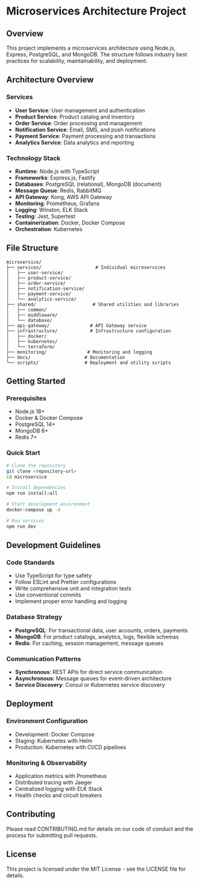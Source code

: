 # Microservices Architecture Project

## Overview

This project implements a microservices architecture using Node.js, Express, PostgreSQL, and MongoDB. The structure follows industry best practices for scalability, maintainability, and deployment.

## Architecture Overview

### Services

- **User Service**: User management and authentication
- **Product Service**: Product catalog and inventory
- **Order Service**: Order processing and management
- **Notification Service**: Email, SMS, and push notifications
- **Payment Service**: Payment processing and transactions
- **Analytics Service**: Data analytics and reporting

### Technology Stack

- **Runtime**: Node.js with TypeScript
- **Frameworks**: Express.js, Fastify
- **Databases**: PostgreSQL (relational), MongoDB (document)
- **Message Queue**: Redis, RabbitMQ
- **API Gateway**: Kong, AWS API Gateway
- **Monitoring**: Prometheus, Grafana
- **Logging**: Winston, ELK Stack
- **Testing**: Jest, Supertest
- **Containerization**: Docker, Docker Compose
- **Orchestration**: Kubernetes

## File Structure

```
microservice/
├── services/                    # Individual microservices
│   ├── user-service/
│   ├── product-service/
│   ├── order-service/
│   ├── notification-service/
│   ├── payment-service/
│   └── analytics-service/
├── shared/                     # Shared utilities and libraries
│   ├── common/
│   ├── middleware/
│   └── database/
├── api-gateway/               # API Gateway service
├── infrastructure/            # Infrastructure configuration
│   ├── docker/
│   ├── kubernetes/
│   └── terraform/
├── monitoring/               # Monitoring and logging
├── docs/                    # Documentation
└── scripts/                 # Deployment and utility scripts
```

## Getting Started

### Prerequisites

- Node.js 18+
- Docker & Docker Compose
- PostgreSQL 14+
- MongoDB 6+
- Redis 7+

### Quick Start

```bash
# Clone the repository
git clone <repository-url>
cd microservice

# Install dependencies
npm run install:all

# Start development environment
docker-compose up -d

# Run services
npm run dev
```

## Development Guidelines

### Code Standards

- Use TypeScript for type safety
- Follow ESLint and Prettier configurations
- Write comprehensive unit and integration tests
- Use conventional commits
- Implement proper error handling and logging

### Database Strategy

- **PostgreSQL**: For transactional data, user accounts, orders, payments
- **MongoDB**: For product catalogs, analytics, logs, flexible schemas
- **Redis**: For caching, session management, message queues

### Communication Patterns

- **Synchronous**: REST APIs for direct service communication
- **Asynchronous**: Message queues for event-driven architecture
- **Service Discovery**: Consul or Kubernetes service discovery

## Deployment

### Environment Configuration

- Development: Docker Compose
- Staging: Kubernetes with Helm
- Production: Kubernetes with CI/CD pipelines

### Monitoring & Observability

- Application metrics with Prometheus
- Distributed tracing with Jaeger
- Centralized logging with ELK Stack
- Health checks and circuit breakers

## Contributing

Please read CONTRIBUTING.md for details on our code of conduct and the process for submitting pull requests.

## License

This project is licensed under the MIT License - see the LICENSE file for details.
